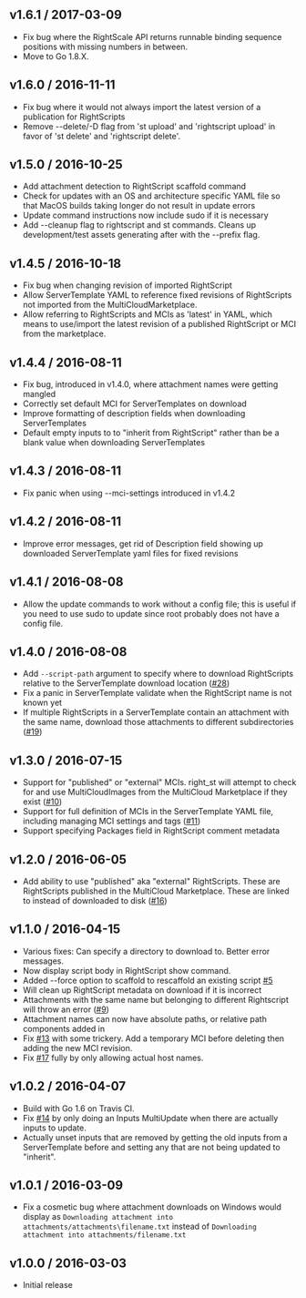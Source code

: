 v1.6.1 / 2017-03-09
-------------------
* Fix bug where the RightScale API returns runnable binding sequence positions
  with missing numbers in between.
* Move to Go 1.8.X.

v1.6.0 / 2016-11-11
-------------------
* Fix bug where it would not always import the latest version of a publication
  for RightScripts
* Remove --delete/-D flag from 'st upload' and 'rightscript upload' in favor
  of 'st delete' and 'rightscript delete'.

v1.5.0 / 2016-10-25
-------------------
* Add attachment detection to RightScript scaffold command
* Check for updates with an OS and architecture specific YAML file so that MacOS
  builds taking longer do not result in update errors
* Update command instructions now include sudo if it is necessary
* Add --cleanup flag to rightscript and st commands. Cleans up development/test
  assets generating after with the --prefix flag.

v1.4.5 / 2016-10-18
-------------------
* Fix bug when changing revision of imported RightScript
* Allow ServerTemplate YAML to reference fixed revisions of RightScripts not
  imported from the MultiCloudMarketplace.
* Allow referring to RightScripts and MCIs as 'latest' in YAML, which means to
  use/import the latest revision of a published RightScript or MCI from the
  marketplace.

v1.4.4 / 2016-08-11
-------------------
* Fix bug, introduced in v1.4.0, where attachment names were getting mangled
* Correctly set default MCI for ServerTemplates on download
* Improve formatting of description fields when downloading ServerTemplates
* Default empty inputs to to "inherit from RightScript" rather than be a blank
  value when downloading ServerTemplates

v1.4.3 / 2016-08-11
-------------------
* Fix panic when using --mci-settings introduced in v1.4.2

v1.4.2 / 2016-08-11
-------------------
* Improve error messages, get rid of Description field showing up downloaded
  ServerTemplate yaml files for fixed revisions

v1.4.1 / 2016-08-08
-------------------
* Allow the update commands to work without a config file; this is useful if you
  need to use sudo to update since root probably does not have a config file.

v1.4.0 / 2016-08-08
-------------------
* Add `--script-path` argument to specify where to download RightScripts relative
  to the ServerTemplate download location ([#28])
* Fix a panic in ServerTemplate validate when the RightScript name is not known
  yet
* If multiple RightScripts in a ServerTemplate contain an attachment with the
  same name, download those attachments to different subdirectories ([#19])

[#28]: https://github.com/rightscale/right_st/pull/28
[#19]: https://github.com/rightscale/right_st/pull/19

v1.3.0 / 2016-07-15
-------------------
* Support for "published" or "external" MCIs. right_st will attempt to check for
  and use MultiCloudImages from the MultiCloud Marketplace if they exist ([#10])
* Support for full definition of MCIs in the ServerTemplate YAML file, including
  managing MCI settings and tags ([#11])
* Support specifying Packages field in RightScript comment metadata

[#10]: https://github.com/rightscale/right_st/issues/10
[#11]: https://github.com/rightscale/right_st/issues/11

v1.2.0 / 2016-06-05
-------------------
* Add ability to use "published" aka "external" RightScripts. These are
  RightScripts published in the MultiCloud Marketplace. These are linked to
  instead of downloaded to disk ([#16])

[#16]: https://github.com/rightscale/right_st/issues/16

v1.1.0 / 2016-04-15
-------------------
* Various fixes: Can specify a directory to download to. Better error messages.
* Now display script body in RightScript show command.
* Added --force option to scaffold to rescaffold an existing script [#5]
* Will clean up RightScript metadata on download if it is incorrect
* Attachments with the same name but belonging to different Rightscript will
  throw an error ([#9])
* Attachment names can now have absolute paths, or relative path components
  added in
* Fix [#13] with some trickery. Add a temporary MCI before deleting then adding
  the new MCI revision.
* Fix [#17] fully by only allowing actual host names.

[#5]: https://github.com/rightscale/right_st/issues/5
[#9]: https://github.com/rightscale/right_st/issues/9
[#13]: https://github.com/rightscale/right_st/issues/13
[#17]: https://github.com/rightscale/right_st/issues/17

v1.0.2 / 2016-04-07
-------------------
* Build with Go 1.6 on Travis CI.
* Fix [#14] by only doing an Inputs MultiUpdate when there are actually inputs
  to update.
* Actually unset inputs that are removed by getting the old inputs from a
  ServerTemplate before and setting any that are not being updated to "inherit".

[#14]: https://github.com/rightscale/right_st/issues/14

v1.0.1 / 2016-03-09
-------------------
* Fix a cosmetic bug where attachment downloads on Windows would display as
  `Downloading attachment into attachments/attachments\filename.txt` instead of
  `Downloading attachment into attachments/filename.txt`

v1.0.0 / 2016-03-03
-------------------
* Initial release
